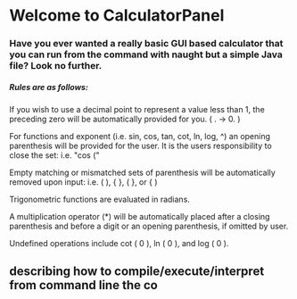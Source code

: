 # Welcome to CalculatorPanel

### Have you ever wanted a really basic GUI based calculator that you can run from the command with naught but a simple Java file? Look no further.

##### Rules are as follows:
If you wish to use a decimal point to represent a value less than 1,
the preceding zero will be automatically provided for you. ( . -> 0. )

For functions and exponent (i.e. sin, cos, tan, cot, ln, log, ^) an opening parenthesis will be provided
for the user. It is the users responsibility to close the set: i.e. "cos (" 

Empty matching or mismatched sets of parenthesis will be automatically removed upon input: i.e. ( ), { }, ( }, or { )

Trigonometric functions are evaluated in radians.

A multiplication operator (*) will be automatically placed after a closing parenthesis and before a digit or an opening parenthesis, if omitted by user.

Undefined operations include cot ( 0 ), ln ( 0 ), and log ( 0 ). 
## describing how to compile/execute/interpret from  command line the co